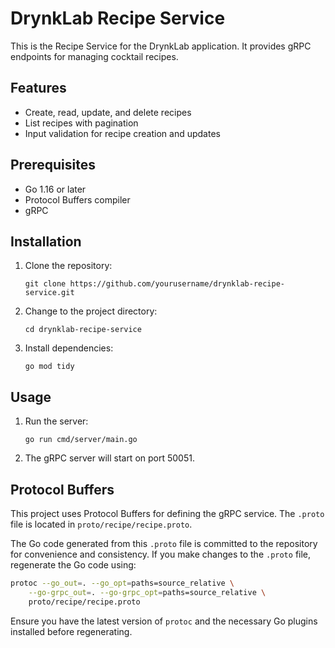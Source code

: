 # DrynkLab Recipe Service

This is the Recipe Service for the DrynkLab application. It provides gRPC endpoints for managing cocktail recipes.

## Features

- Create, read, update, and delete recipes
- List recipes with pagination
- Input validation for recipe creation and updates

## Prerequisites

- Go 1.16 or later
- Protocol Buffers compiler
- gRPC

## Installation

1. Clone the repository:
   ```
   git clone https://github.com/yourusername/drynklab-recipe-service.git
   ```

2. Change to the project directory:
   ```
   cd drynklab-recipe-service
   ```

3. Install dependencies:
   ```
   go mod tidy
   ```

## Usage

1. Run the server:
   ```
   go run cmd/server/main.go
   ```

2. The gRPC server will start on port 50051.

## Protocol Buffers

This project uses Protocol Buffers for defining the gRPC service. The `.proto` file is located in `proto/recipe/recipe.proto`.

The Go code generated from this `.proto` file is committed to the repository for convenience and consistency. If you make changes to the `.proto` file, regenerate the Go code using:

```bash
protoc --go_out=. --go_opt=paths=source_relative \
    --go-grpc_out=. --go-grpc_opt=paths=source_relative \
    proto/recipe/recipe.proto
```

Ensure you have the latest version of `protoc` and the necessary Go plugins installed before regenerating.
